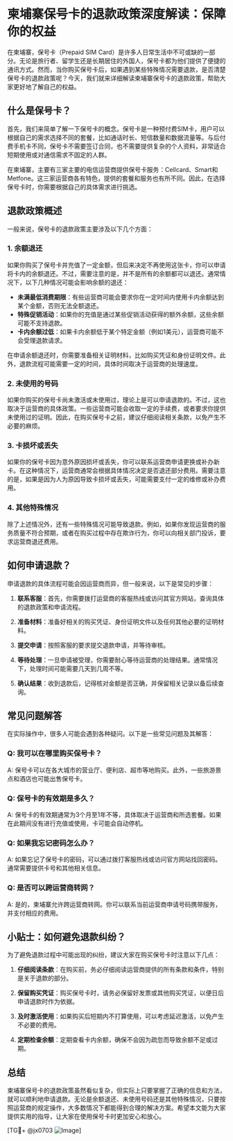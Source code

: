 # 柬埔寨保号卡的退款政策深度解读：保障你的权益

在柬埔寨，保号卡（Prepaid SIM Card）是许多人日常生活中不可或缺的一部分。无论是旅行者、留学生还是长期居住的外国人，保号卡都为他们提供了便捷的通讯方式。然而，当你购买保号卡后，如果遇到某些特殊情况需要退款，是否清楚保号卡的退款政策呢？今天，我们就来详细解读柬埔寨保号卡的退款政策，帮助大家更好地了解自己的权益。

## 什么是保号卡？

首先，我们来简单了解一下保号卡的概念。保号卡是一种预付费SIM卡，用户可以根据自己的需求选择不同的套餐，比如通话时长、短信数量和数据流量等。与后付费手机卡不同，保号卡不需要签订合同，也不需要提供复杂的个人资料，非常适合短期使用或对通信需求不固定的人群。

在柬埔寨，主要有三家主要的电信运营商提供保号卡服务：Cellcard、Smart和Metfone。这三家运营商各有特色，提供的套餐和服务也有所不同。因此，在选择保号卡时，你需要根据自己的具体需求进行挑选。

## 退款政策概述

一般来说，保号卡的退款政策主要涉及以下几个方面：

### 1. **余额退还**
   如果你购买了保号卡并充值了一定金额，但后来决定不再使用这张卡，你可以申请将卡内的余额退还。不过，需要注意的是，并不是所有的余额都可以退还。通常情况下，以下几种情况可能会影响余额的退还：

   - **未满最低消费期限**：有些运营商可能会要求你在一定时间内使用卡内余额达到某个金额，否则无法全额退还。
   - **特殊促销活动**：如果你的充值是通过某些促销活动获得的额外余额，这些余额可能不支持退款。
   - **卡内余额过低**：如果卡内余额低于某个特定金额（例如1美元），运营商可能不会受理退款请求。

   在申请余额退还时，你需要准备相关证明材料，比如购买凭证和身份证明文件。此外，退款流程可能需要一定的时间，具体时间取决于运营商的处理速度。

### 2. **未使用的号码**
   如果你购买的保号卡尚未激活或未使用过，理论上是可以申请退款的。不过，这也取决于运营商的具体政策。一些运营商可能会收取一定的手续费，或者要求你提供未使用过的证明。因此，在购买保号卡之前，建议仔细阅读相关条款，以免产生不必要的麻烦。

### 3. **卡损坏或丢失**
   如果你的保号卡因为意外原因损坏或丢失，你可以联系运营商申请更换或补办新卡。在这种情况下，运营商通常会根据具体情况决定是否退还部分费用。需要注意的是，如果是因为人为原因导致卡损坏或丢失，可能需要支付一定的维修或补办费用。

### 4. **其他特殊情况**
   除了上述情况外，还有一些特殊情况可能导致退款。例如，如果你发现运营商的服务质量不符合预期，或者在购买过程中存在欺诈行为，你可以向相关部门投诉，要求运营商退还费用。

## 如何申请退款？

申请退款的具体流程可能会因运营商而异，但一般来说，以下是常见的步骤：

1. **联系客服**：首先，你需要拨打运营商的客服热线或访问其官方网站，查询具体的退款政策和申请流程。
   
2. **准备材料**：准备好相关的购买凭证、身份证明文件以及任何其他必要的证明材料。

3. **提交申请**：按照客服的要求提交退款申请，并等待审核。

4. **等待处理**：一旦申请被受理，你需要耐心等待运营商的处理结果。通常情况下，处理时间可能需要几天到几周不等。

5. **确认结果**：收到退款后，记得核对金额是否正确，并保留相关记录以备后续查询。

## 常见问题解答

在实际操作中，很多人可能会遇到各种疑问。以下是一些常见问题及其解答：

### Q: 我可以在哪里购买保号卡？
A: 保号卡可以在各大城市的营业厅、便利店、超市等地购买。此外，一些旅游景点和酒店也可能出售保号卡。

### Q: 保号卡的有效期是多久？
A: 保号卡的有效期通常为3个月至1年不等，具体取决于运营商和所选套餐。如果在此期间没有进行充值或使用，卡可能会自动停机。

### Q: 如果我忘记密码怎么办？
A: 如果忘记了保号卡的密码，可以通过拨打客服热线或访问官方网站找回密码。通常需要提供卡号和其他相关信息。

### Q: 是否可以跨运营商转网？
A: 是的，柬埔寨允许跨运营商转网。你可以联系当前运营商申请号码携带服务，并支付相应的费用。

## 小贴士：如何避免退款纠纷？

为了避免退款过程中可能出现的纠纷，建议大家在购买保号卡时注意以下几点：

1. **仔细阅读条款**：在购买前，务必仔细阅读运营商提供的所有条款和条件，特别是关于退款的部分。

2. **保留购买凭证**：购买保号卡时，请务必保留好发票或其他购买凭证，以便日后申请退款时作为依据。

3. **及时激活使用**：如果购买后短期内不打算使用，可以考虑延迟激活，以免产生不必要的费用。

4. **定期检查余额**：定期查看卡内余额，确保不会因为疏忽而导致余额不足或过期。

## 总结

柬埔寨保号卡的退款政策虽然看似复杂，但实际上只要掌握了正确的信息和方法，就可以顺利地申请退款。无论是余额退还、未使用号码还是其他特殊情况，只要按照运营商的规定操作，大多数情况下都能得到合理的解决方案。希望本文能为大家提供实用的指导，让大家在使用保号卡时更加安心和放心。

[TG💪+ @jx0703 ![Image](https://github.com/user-attachments/assets/dbca1d08-cadb-493c-b0ec-ad6f7a83f270)]